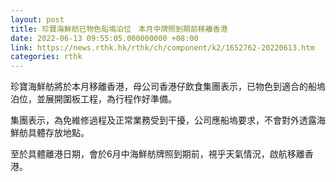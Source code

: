 ```yaml
---
layout: post
title: 珍寶海鮮舫已物色船塢泊位　本月中牌照到期前移離香港
date: 2022-06-13 09:55:05.000000000 +08:00
link: https://news.rthk.hk/rthk/ch/component/k2/1652762-20220613.htm
categories: rthk
---
```


珍寶海鮮舫將於本月移離香港，母公司香港仔飲食集團表示，已物色到適合的船塢泊位，並展開圍板工程，為行程作好準備。

集團表示，為免維修過程及正常業務受到干擾，公司應船塢要求，不會對外透露海鮮舫具體存放地點。
 
至於具體離港日期，會於6月中海鮮舫牌照到期前，視乎天氣情況，啟航移離香港。
